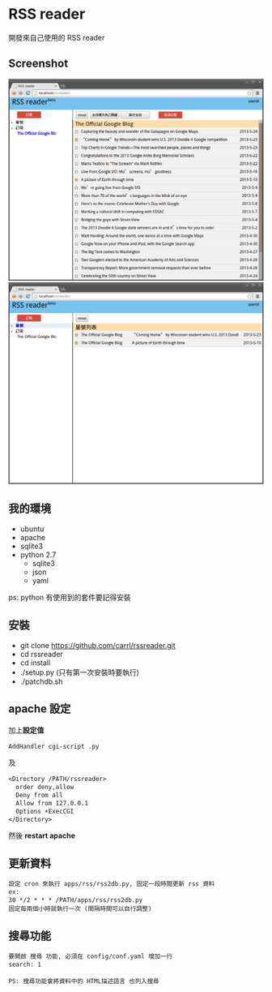 RSS reader
==========

開發來自己使用的 RSS reader

Screenshot
----------
![圖片2](https://github.com/carrl/rssreader/raw/master/screenshot/screenshot2.png)
![圖片3](https://github.com/carrl/rssreader/raw/master/screenshot/screenshot3.png)

我的環境
--------

* ubuntu
* apache
* sqlite3
* python 2.7
  * sqlite3
  * json
  * yaml

ps: python 有使用到的套件要記得安裝
	
安裝
----
* git clone https://github.com/carrl/rssreader.git
* cd rssreader
* cd install
* ./setup.py (只有第一次安裝時要執行)
* ./patchdb.sh

apache 設定
-----------
加上**設定值**

	AddHandler cgi-script .py

及

	<Directory /PATH/rssreader>
	  order deny,allow
	  Deny from all
	  Allow from 127.0.0.1
	  Options +ExecCGI
	</Directory>

然後 **restart apache**

更新資料
--------
	設定 cron 來執行 apps/rss/rss2db.py, 固定一段時間更新 rss 資料
	ex:
	30 */2 * * * /PATH/apps/rss/rss2db.py
	固定每兩個小時就執行一次 (間隔時間可以自行調整)

搜尋功能
--------
	要開啟 搜尋 功能, 必須在 config/conf.yaml 增加一行
	search: 1
	
	PS: 搜尋功能會將資料中的 HTML描述語言 也列入搜尋
